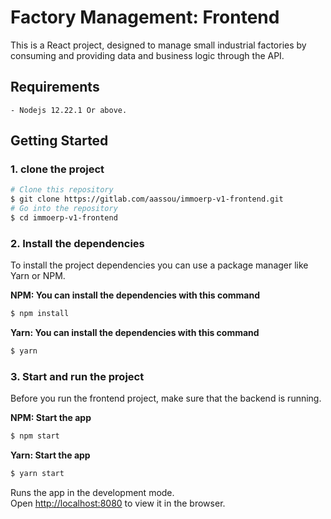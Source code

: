 # Factory Management: Frontend

This is a React project, designed to manage small industrial factories by consuming and providing data and business logic through the API.


## Requirements
    - Nodejs 12.22.1 Or above.
## Getting Started

### 1. clone the project

```bash
# Clone this repository
$ git clone https://gitlab.com/aassou/immoerp-v1-frontend.git
# Go into the repository
$ cd immoerp-v1-frontend

```

### 2. Install the dependencies

To install the project dependencies you can use a package manager like Yarn or NPM.

**NPM: You can install the dependencies with this command**

```bash
$ npm install

```
**Yarn: You can install the dependencies with this command**

```bash
$ yarn

```

### 3. Start and run the project


Before you run the frontend project, make sure that the backend is running.

**NPM: Start the app**


```bash
$ npm start

```

**Yarn: Start the app**


```bash
$ yarn start

```

Runs the app in the development mode.\
Open [http://localhost:8080](http://localhost:8080) to view it in the browser.




